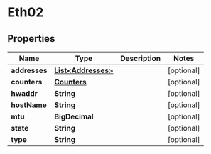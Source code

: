 

# Eth02


## Properties

| Name | Type | Description | Notes |
|------------ | ------------- | ------------- | -------------|
|**addresses** | [**List&lt;Addresses&gt;**](Addresses.md) |  |  [optional] |
|**counters** | [**Counters**](Counters.md) |  |  [optional] |
|**hwaddr** | **String** |  |  [optional] |
|**hostName** | **String** |  |  [optional] |
|**mtu** | **BigDecimal** |  |  [optional] |
|**state** | **String** |  |  [optional] |
|**type** | **String** |  |  [optional] |



